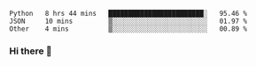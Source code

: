 <!--START_SECTION:waka-->

```text
Python   8 hrs 44 mins   ████████████████████████░   95.46 %
JSON     10 mins         ▒░░░░░░░░░░░░░░░░░░░░░░░░   01.97 %
Other    4 mins          ▒░░░░░░░░░░░░░░░░░░░░░░░░   00.89 %
```

<!--END_SECTION:waka-->

### Hi there 👋

<!--
**DnC275/DnC275** is a ✨ _special_ ✨ repository because its `README.md` (this file) appears on your GitHub profile.

Here are some ideas to get you started:

- 🔭 I’m currently working on ...
- 🌱 I’m currently learning ...
- 👯 I’m looking to collaborate on ...
- 🤔 I’m looking for help with ...
- 💬 Ask me about ...
- 📫 How to reach me: ...
- 😄 Pronouns: ...
- ⚡ Fun fact: ...
-->
